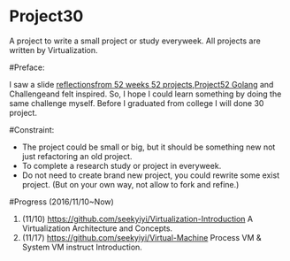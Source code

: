 # Project30
A project to write a small project or study everyweek. All projects are written by Virtualization.

#Preface:

I saw a slide [reflectionsfrom 52 weeks 52 projects](https://speakerdeck.com/jeffersonlam/reflections-from-52-weeks-52-projects),[Project52 Golang](https://github.com/kkdai/project52) and Challengeand felt inspired. So, I hope I could learn something by doing the same challenge myself. Before I graduated from college I will done 30 project.

#Constraint:
* The project could be small or big, but it should be something new not just refactoring an old project.
* To complete a research study or project in everyweek.
* Do not need to create brand new project, you could rewrite some exist project. (But on your own way, not allow to fork and refine.)


#Progress (2016/11/10~Now)
1. (11/10) https://github.com/seekyiyi/Virtualization-Introduction A Virtualization Architecture and Concepts.
2. (11/17) https://github.com/seekyiyi/Virtual-Machine Process VM & System VM instruct Introduction.
